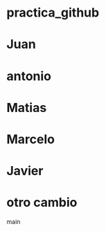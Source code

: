 # practica_github
Juan
=======
antonio 
=======
Matias
=======
Marcelo
=======
Javier
=======
otro cambio
=========

 main
